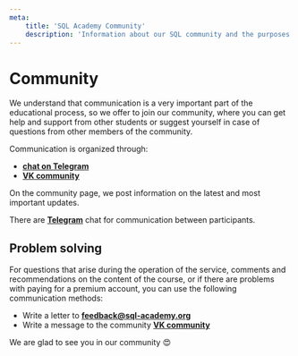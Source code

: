 ```yaml
---
meta:
    title: 'SQL Academy Community'
    description: 'Information about our SQL community and the purposes for which it is organized, as well as available ways to contact the administration of this service.'
---
```


# Community

We understand that communication is a very important part of the educational process, so we offer to join our community, where
you can get help and support from other students or suggest yourself in case of questions from other members of the community.

Communication is organized through:

-   **<a href="https://t.me/sqlacademyorg/21" target="_blank">chat on Telegram</a>**
-   **<a href="https://vk.com/sqlacademy" target="_blank">VK community</a>**

On the community page, we post information on the latest and most important updates.

There are **<a href="https://t.me/sqlacademyorg" target="_blank">Telegram</a>** chat for communication between participants.

## Problem solving

For questions that arise during the operation of the service, comments and recommendations on the content of the course, or if there are problems with paying for a premium account, you can use
the following communication methods:

-   Write a letter to
    **[feedback@sql-academy.org](mailto:feedback@sql-academy.org)**
-   Write a message to the community
    **<a href="https://vk.com/sqlacademy" target="_blank"> VK community</a>**

We are glad to see you in our community 😍
